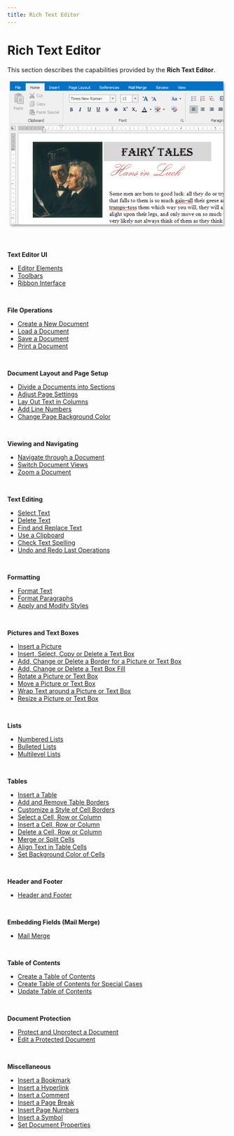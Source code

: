```yaml
---
title: Rich Text Editor
---
```

# Rich Text Editor
This section describes the capabilities provided by the **Rich Text Editor**.

![RTEMainPage](../images/Img121232.png)

&nbsp;

**Text Editor UI**
* [Editor Elements](../../interface-elements-for-desktop/articles/rich-text-editor/text-editor-ui/editor-elements.md)
* [Toolbars](../../interface-elements-for-desktop/articles/rich-text-editor/text-editor-ui/toolbars.md)
* [Ribbon Interface](../../interface-elements-for-desktop/articles/rich-text-editor/text-editor-ui/ribbon-interface.md)

&nbsp;

**File Operations**
* [Create a New Document](../../interface-elements-for-desktop/articles/rich-text-editor/file-operations/create-a-new-document.md)
* [Load a Document](../../interface-elements-for-desktop/articles/rich-text-editor/file-operations/load-a-document.md)
* [Save a Document](../../interface-elements-for-desktop/articles/rich-text-editor/file-operations/save-a-document.md)
* [Print a Document](../../interface-elements-for-desktop/articles/rich-text-editor/file-operations/print-a-document.md)

&nbsp;

**Document Layout and Page Setup**
* [Divide a Documents into Sections](../../interface-elements-for-desktop/articles/rich-text-editor/document-layout-and-page-setup/divide-a-documents-into-sections.md)
* [Adjust Page Settings](../../interface-elements-for-desktop/articles/rich-text-editor/document-layout-and-page-setup/adjust-page-settings.md)
* [Lay Out Text in Columns](../../interface-elements-for-desktop/articles/rich-text-editor/document-layout-and-page-setup/lay-out-text-in-columns.md)
* [Add Line Numbers](../../interface-elements-for-desktop/articles/rich-text-editor/document-layout-and-page-setup/add-line-numbers.md)
* [Change Page Background Color](../../interface-elements-for-desktop/articles/rich-text-editor/document-layout-and-page-setup/change-page-background-color.md)

&nbsp;

**Viewing and Navigating**
* [Navigate through a Document](../../interface-elements-for-desktop/articles/rich-text-editor/viewing-and-navigating/navigate-through-a-document.md)
* [Switch Document Views](../../interface-elements-for-desktop/articles/rich-text-editor/viewing-and-navigating/switch-document-views.md)
* [Zoom a Document](../../interface-elements-for-desktop/articles/rich-text-editor/viewing-and-navigating/zoom-a-document.md)

&nbsp;

**Text Editing**
* [Select Text](../../interface-elements-for-desktop/articles/rich-text-editor/text-editing/select-text.md)
* [Delete Text](../../interface-elements-for-desktop/articles/rich-text-editor/text-editing/delete-text.md)
* [Find and Replace Text](../../interface-elements-for-desktop/articles/rich-text-editor/text-editing/find-and-replace-text.md)
* [Use a Clipboard](../../interface-elements-for-desktop/articles/rich-text-editor/text-editing/use-a-clipboard.md)
* [Check Text Spelling](../../interface-elements-for-desktop/articles/rich-text-editor/text-editing/check-text-spelling.md)
* [Undo and Redo Last Operations](../../interface-elements-for-desktop/articles/rich-text-editor/text-editing/undo-and-redo-last-operations.md)

&nbsp;

**Formatting**
* [Format Text](../../interface-elements-for-desktop/articles/rich-text-editor/formatting/format-text.md)
* [Format Paragraphs](../../interface-elements-for-desktop/articles/rich-text-editor/formatting/format-paragraphs.md)
* [Apply and Modify Styles](../../interface-elements-for-desktop/articles/rich-text-editor/formatting/apply-and-modify-styles.md)

&nbsp;

**Pictures and Text Boxes**
* [Insert a Picture](../../interface-elements-for-desktop/articles/rich-text-editor/pictures-and-text-boxes/insert-a-picture.md)
* [Insert, Select, Copy or Delete a Text Box](../../interface-elements-for-desktop/articles/rich-text-editor/pictures-and-text-boxes/insert-select-copy-or-delete-a-text-box.md)
* [Add, Change or Delete a Border for a Picture or Text Box](../../interface-elements-for-desktop/articles/rich-text-editor/pictures-and-text-boxes/add-change-or-delete-a-border-for-a-picture-or-text-box.md)
* [Add, Change or Delete a Text Box Fill](../../interface-elements-for-desktop/articles/rich-text-editor/pictures-and-text-boxes/add-change-or-delete-a-text-box-fill.md)
* [Rotate a Picture or Text Box](../../interface-elements-for-desktop/articles/rich-text-editor/pictures-and-text-boxes/rotate-a-picture-or-text-box.md)
* [Move a Picture or Text Box](../../interface-elements-for-desktop/articles/rich-text-editor/pictures-and-text-boxes/move-a-picture-or-text-box.md)
* [Wrap Text around a Picture or Text Box](../../interface-elements-for-desktop/articles/rich-text-editor/pictures-and-text-boxes/wrap-text-around-a-picture-or-text-box.md)
* [Resize a Picture or Text Box](../../interface-elements-for-desktop/articles/rich-text-editor/pictures-and-text-boxes/resize-a-picture-or-text-box.md)

&nbsp;

**Lists**
* [Numbered Lists](../../interface-elements-for-desktop/articles/rich-text-editor/lists/numbered-lists.md)
* [Bulleted Lists](../../interface-elements-for-desktop/articles/rich-text-editor/lists/bulleted-lists.md)
* [Multilevel Lists](../../interface-elements-for-desktop/articles/rich-text-editor/lists/multilevel-lists.md)

&nbsp;

**Tables**
* [Insert a Table](../../interface-elements-for-desktop/articles/rich-text-editor/tables/insert-a-table.md)
* [Add and Remove Table Borders](../../interface-elements-for-desktop/articles/rich-text-editor/tables/add-and-remove-table-borders.md)
* [Customize a Style of Cell Borders](../../interface-elements-for-desktop/articles/rich-text-editor/tables/customize-a-style-of-cell-borders.md)
* [Select a Cell, Row or Column](../../interface-elements-for-desktop/articles/rich-text-editor/tables/select-a-cell-row-or-column.md)
* [Insert a Cell, Row or Column](../../interface-elements-for-desktop/articles/rich-text-editor/tables/insert-a-cell-row-or-column.md)
* [Delete a Cell, Row or Column](../../interface-elements-for-desktop/articles/rich-text-editor/tables/delete-a-cell-row-or-column.md)
* [Merge or Split Cells](../../interface-elements-for-desktop/articles/rich-text-editor/tables/merge-or-split-cells.md)
* [Align Text in Table Cells](../../interface-elements-for-desktop/articles/rich-text-editor/tables/align-text-in-table-cells.md)
* [Set Background Color of Cells](../../interface-elements-for-desktop/articles/rich-text-editor/tables/set-background-color-of-cells.md)

&nbsp;

**Header and Footer**
* [Header and Footer](../../interface-elements-for-desktop/articles/rich-text-editor/header-and-footer.md)

&nbsp;

**Embedding Fields (Mail Merge)**
* [Mail Merge](../../interface-elements-for-desktop/articles/rich-text-editor/mail-merge.md)

&nbsp;

**Table of Contents**
* [Create a Table of Contents](../../interface-elements-for-desktop/articles/rich-text-editor/table-of-contents/create-a-table-of-contents.md)
* [Create Table of Contents for Special Cases](../../interface-elements-for-desktop/articles/rich-text-editor/table-of-contents/create-table-of-contents-for-special-cases.md)
* [Update Table of Contents](../../interface-elements-for-desktop/articles/rich-text-editor/table-of-contents/update-table-of-contents.md)

&nbsp;

**Document Protection**
* [Protect and Unprotect a Document](../../interface-elements-for-desktop/articles/rich-text-editor/document-protection/protect-and-unprotect-a-document.md)
* [Edit a Protected Document](../../interface-elements-for-desktop/articles/rich-text-editor/document-protection/edit-a-protected-document.md)

&nbsp;

**Miscellaneous**
* [Insert a Bookmark](../../interface-elements-for-desktop/articles/rich-text-editor/miscellaneous/insert-a-bookmark.md)
* [Insert a Hyperlink](../../interface-elements-for-desktop/articles/rich-text-editor/miscellaneous/insert-a-hyperlink.md)
* [Insert a Comment](../../interface-elements-for-desktop/articles/rich-text-editor/miscellaneous/insert-a-comment.md)
* [Insert a Page Break](../../interface-elements-for-desktop/articles/rich-text-editor/miscellaneous/insert-a-page-break.md)
* [Insert Page Numbers](../../interface-elements-for-desktop/articles/rich-text-editor/miscellaneous/insert-page-numbers.md)
* [Insert a Symbol](../../interface-elements-for-desktop/articles/rich-text-editor/miscellaneous/insert-a-symbol.md)
* [Set Document Properties](../../interface-elements-for-desktop/articles/rich-text-editor/miscellaneous/set-document-properties.md)